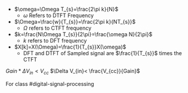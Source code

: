 - $\omega=\Omega T_{s}=\frac{2\pi k}{N}$
	- $\omega$ Refers to DTFT Frequency
- $\Omega=\frac{w}{T_{s}}=\frac{2\pi k}{NT_{s}}$
	- $\Omega$ refers to CTFT frequency
- $k=\frac{N\Omega T_{s}}{2\pi}=\frac{\omega N}{2\pi}$
	- $k$ refers to DFT frequency
- $X[k]=X(\Omega)=\frac{1}{T_{s}}X(\omega)$
	- DFT and DTFT of Sampled signal are $\frac{1}{T_{s}}$ times the CTFT


$Gain*\Delta V_{in}< V_{cc}$
$\Delta V_{in}< \frac{V_{cc}}{Gain}$

For class #digital-signal-processing 
